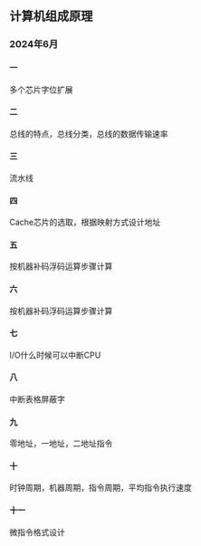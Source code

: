 ## 计算机组成原理
### 2024年6月
#### 一
多个芯片字位扩展
#### 二
总线的特点，总线分类，总线的数据传输速率
#### 三
流水线
#### 四
Cache芯片的选取，根据映射方式设计地址
#### 五
按机器补码浮码运算步骤计算
#### 六
按机器补码浮码运算步骤计算
#### 七
I/O什么时候可以中断CPU
#### 八
中断表格屏蔽字
#### 九
零地址，一地址，二地址指令
#### 十
时钟周期，机器周期，指令周期，平均指令执行速度
#### 十一
微指令格式设计